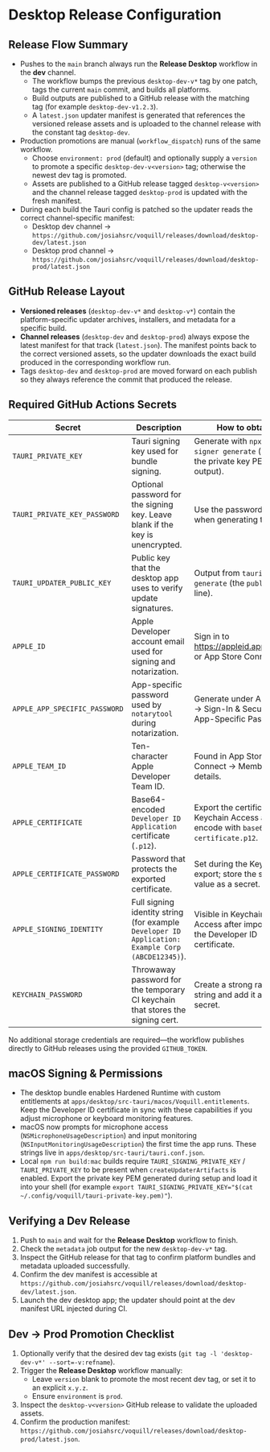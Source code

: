 # Desktop Release Configuration

## Release Flow Summary
- Pushes to the `main` branch always run the **Release Desktop** workflow in the **dev** channel.
  - The workflow bumps the previous `desktop-dev-v*` tag by one patch, tags the current `main` commit, and builds all platforms.
  - Build outputs are published to a GitHub release with the matching tag (for example `desktop-dev-v1.2.3`).
  - A `latest.json` updater manifest is generated that references the versioned release assets and is uploaded to the channel release with the constant tag `desktop-dev`.
- Production promotions are manual (`workflow_dispatch`) runs of the same workflow.
  - Choose `environment: prod` (default) and optionally supply a `version` to promote a specific `desktop-dev-v<version>` tag; otherwise the newest dev tag is promoted.
  - Assets are published to a GitHub release tagged `desktop-v<version>` and the channel release tagged `desktop-prod` is updated with the fresh manifest.
- During each build the Tauri config is patched so the updater reads the correct channel-specific manifest:
  - Desktop dev channel → `https://github.com/josiahsrc/voquill/releases/download/desktop-dev/latest.json`
  - Desktop prod channel → `https://github.com/josiahsrc/voquill/releases/download/desktop-prod/latest.json`

## GitHub Release Layout
- **Versioned releases** (`desktop-dev-v*` and `desktop-v*`) contain the platform-specific updater archives, installers, and metadata for a specific build.
- **Channel releases** (`desktop-dev` and `desktop-prod`) always expose the latest manifest for that track (`latest.json`). The manifest points back to the correct versioned assets, so the updater downloads the exact build produced in the corresponding workflow run.
- Tags `desktop-dev` and `desktop-prod` are moved forward on each publish so they always reference the commit that produced the release.

## Required GitHub Actions Secrets
| Secret | Description | How to obtain |
| --- | --- | --- |
| `TAURI_PRIVATE_KEY` | Tauri signing key used for bundle signing. | Generate with `npx tauri signer generate` (store the private key PEM output). |
| `TAURI_PRIVATE_KEY_PASSWORD` | Optional password for the signing key. Leave blank if the key is unencrypted. | Use the password you set when generating the key. |
| `TAURI_UPDATER_PUBLIC_KEY` | Public key that the desktop app uses to verify update signatures. | Output from `tauri signer generate` (the `public key` line). |
| `APPLE_ID` | Apple Developer account email used for signing and notarization. | Sign in to https://appleid.apple.com/ or App Store Connect. |
| `APPLE_APP_SPECIFIC_PASSWORD` | App-specific password used by `notarytool` during notarization. | Generate under Apple ID → Sign-In & Security → App-Specific Passwords. |
| `APPLE_TEAM_ID` | Ten-character Apple Developer Team ID. | Found in App Store Connect → Membership details. |
| `APPLE_CERTIFICATE` | Base64-encoded `Developer ID Application` certificate (`.p12`). | Export the certificate from Keychain Access and encode with `base64 < certificate.p12`. |
| `APPLE_CERTIFICATE_PASSWORD` | Password that protects the exported certificate. | Set during the Keychain export; store the same value as a secret. |
| `APPLE_SIGNING_IDENTITY` | Full signing identity string (for example `Developer ID Application: Example Corp (ABCDE12345)`). | Visible in Keychain Access after importing the Developer ID certificate. |
| `KEYCHAIN_PASSWORD` | Throwaway password for the temporary CI keychain that stores the signing cert. | Create a strong random string and add it as a secret. |

No additional storage credentials are required—the workflow publishes directly to GitHub releases using the provided `GITHUB_TOKEN`.

## macOS Signing & Permissions
- The desktop bundle enables Hardened Runtime with custom entitlements at `apps/desktop/src-tauri/macos/Voquill.entitlements`. Keep the Developer ID certificate in sync with these capabilities if you adjust microphone or keyboard monitoring features.
- macOS now prompts for microphone access (`NSMicrophoneUsageDescription`) and input monitoring (`NSInputMonitoringUsageDescription`) the first time the app runs. These strings live in `apps/desktop/src-tauri/tauri.conf.json`.
- Local `npm run build:mac` builds require `TAURI_SIGNING_PRIVATE_KEY` / `TAURI_PRIVATE_KEY` to be present when `createUpdaterArtifacts` is enabled. Export the private key PEM generated during setup and load it into your shell (for example `export TAURI_SIGNING_PRIVATE_KEY="$(cat ~/.config/voquill/tauri-private-key.pem)"`).

## Verifying a Dev Release
1. Push to `main` and wait for the **Release Desktop** workflow to finish.
2. Check the `metadata` job output for the new `desktop-dev-v*` tag.
3. Inspect the GitHub release for that tag to confirm platform bundles and metadata uploaded successfully.
4. Confirm the dev manifest is accessible at `https://github.com/josiahsrc/voquill/releases/download/desktop-dev/latest.json`.
5. Launch the dev desktop app; the updater should point at the dev manifest URL injected during CI.

## Dev → Prod Promotion Checklist
1. Optionally verify that the desired dev tag exists (`git tag -l 'desktop-dev-v*' --sort=-v:refname`).
2. Trigger the **Release Desktop** workflow manually:
   - Leave `version` blank to promote the most recent dev tag, or set it to an explicit `x.y.z`.
   - Ensure `environment` is `prod`.
3. Inspect the `desktop-v<version>` GitHub release to validate the uploaded assets.
4. Confirm the production manifest: `https://github.com/josiahsrc/voquill/releases/download/desktop-prod/latest.json`.
